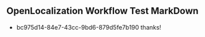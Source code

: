 ## OpenLocalization Workflow Test MarkDown
* bc975d14-84e7-43cc-9bd6-879d5fe7b190 
thanks!<!--HONumber=Mar16_HO1-->
